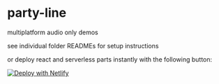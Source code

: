 # party-line

multiplatform audio only demos

see individual folder READMEs for setup instructions

or deploy react and serverless parts instantly with the following button: 

[![Deploy with Netlify](https://www.netlify.com/img/deploy/button.svg)](https://app.netlify.com/start/deploy?repository=https://github.com/daily-demos/party-line)
